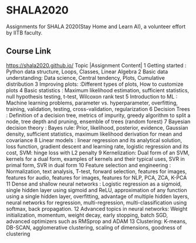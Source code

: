 # SHALA2020

Assignments for SHALA 2020(Stay Home and Learn AI), a volunteer effort by IITB faculty.

## Course Link
https://shala2020.github.io/
Topic
|Assignment	Content|
1	Getting started : Python data structure, Loops, Classes, Linear Algebra
2	Basic data understanding: Data science, Central tendency, Plots, Cumulative distribution
3	Improving plots: :Different types of plots, How to customize plots
4	Basic statistics : Maximum likelihood estimation, sufficient statistics, null hypothesis testing, t-test, Wilcoxon rank test
5	Introduction to ML : Machine learning problems, parameter vs. hyperparameter, overfitting, training, validation, testing, cross-validation, regularization
6	Decision Trees : Definition of a decision tree, metrics of impurity, greedy algorithm to split a node, tree depth and pruning, ensemble of trees (random forest)
7	Bayesian decision theory : Bayes rule: Prior, likelihood, posterior, evidence, Gaussian density, sufficient statistics, maximum likelihood derivation for mean and covariance
8	Linear models : linear regression and its analytical solution, loss function, gradient descent and learning rate, logistic regression and its cost, SVM: hinge loss with L2 penalty
9	Kernelization: Dual form of an SVM, kernels for a dual form, examples of kernels and their typical uses, SVR in primal form, SVR in dual form
10	Feature selection and engineering : Normalization, text analysis, T-test, forward selection, features for images, features for audio, features for images, features for NLP, PCA, ZCA, K-PCA
11	Dense and shallow neural networks : Logistic regression as a sigmoid, single hidden layer using sigmoid and ReLU, approximation of any function using a single hidden layer, overfitting, advantage of multiple hidden layers, neural networks for regression, multi-regression, multi-classification using softmax, back propagation.
12	Advanced topics in neural networks: Weight initialization, momentum, weight decay, early stopping, batch SGD, advanced optimizers such as RMSprop and ADAM
13	Clustering: K-means, DB-SCAN, agglomerative clustering, scaling of dimensions, goodness of clustering
